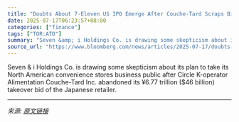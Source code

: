 ```yaml
---
title: "Doubts About 7-Eleven US IPO Emerge After Couche-Tard Scraps Bid"
date: 2025-07-17T06:23:57+08:00
categories: ["finance"]
tags: ["TOR:ATD"]
summary: "Seven &amp; i Holdings Co. is drawing some skepticism about its plan to take its North American convenience stores business public after Circle K-operator Alimentation Couche-Tard Inc. abandoned its ¥"
source_url: "https://www.bloomberg.com/news/articles/2025-07-17/doubts-about-7-eleven-us-ipo-emerge-after-couche-tard-scraps-bid"
---
```


Seven &amp; i Holdings Co. is drawing some skepticism about its plan to take its North American convenience stores business public after Circle K-operator Alimentation Couche-Tard Inc. abandoned its ¥6.77 trillion ($46 billion) takeover bid of the Japanese retailer.

---

*来源: [原文链接](https://www.bloomberg.com/news/articles/2025-07-17/doubts-about-7-eleven-us-ipo-emerge-after-couche-tard-scraps-bid)*
